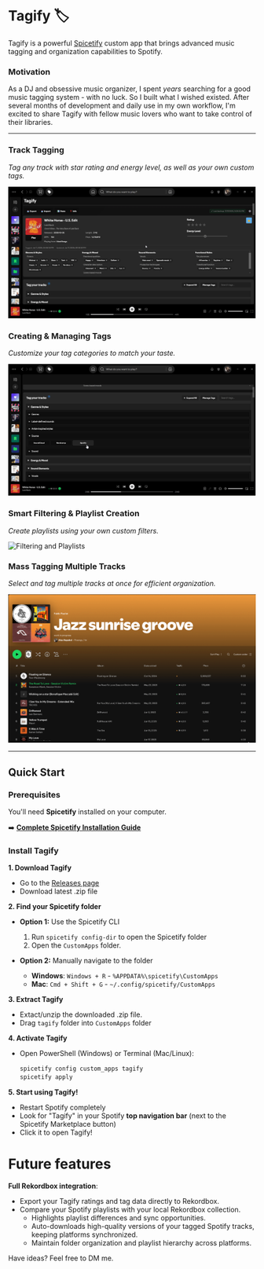 # Tagify 🏷️

Tagify is a powerful [Spicetify](https://github.com/spicetify/cli) custom app that brings advanced music tagging and organization capabilities to Spotify.

### Motivation

As a DJ and obsessive music organizer, I spent _years_ searching for a good music tagging system - with no luck. So I built what I wished existed.
After several months of development and daily use in my own workflow, I'm excited to share Tagify with fellow music lovers who want to take control of their libraries.

---

### **Track Tagging**

_Tag any track with star rating and energy level, as well as your own custom tags._

![Single Track Tagging](src/assets/TAGGING_TRACK.gif)

### **Creating & Managing Tags**

_Customize your tag categories to match your taste._

![Tag Management](src/assets/CREATING_TAGS.gif)

### **Smart Filtering & Playlist Creation**

_Create playlists using your own custom filters._

![Filtering and Playlists](src/assets/FILTERS_PLAYLIST.gif)

### **Mass Tagging Multiple Tracks**

_Select and tag multiple tracks at once for efficient organization._

![Mass Track Tagging](src/assets/MULTI_TRACK_TAGGING.gif)

---

## Quick Start

### Prerequisites

You'll need **Spicetify** installed on your computer.

➡️ **[Complete Spicetify Installation Guide](SPICETIFY_INSTALLATION.md)**

### Install Tagify

**1. Download Tagify**

- Go to the [Releases page](https://github.com/alexk218/tagify/releases)
- Download latest .zip file

**2. Find your Spicetify folder**

- **Option 1:** Use the Spicetify CLI

  1.  Run `spicetify config-dir` to open the Spicetify folder
  2.  Open the `CustomApps` folder.

- **Option 2:** Manually navigate to the folder
  - **Windows**: `Windows + R` - `%APPDATA%\spicetify\CustomApps`
  - **Mac**: `Cmd + Shift + G` - `~/.config/spicetify/CustomApps`

**3. Extract Tagify**

- Extact/unzip the downloaded .zip file.
- Drag `tagify` folder into `CustomApps` folder

**4. Activate Tagify**

- Open PowerShell (Windows) or Terminal (Mac/Linux):
  ```bash
  spicetify config custom_apps tagify
  spicetify apply
  ```

**5. Start using Tagify!**

- Restart Spotify completely
- Look for "Tagify" in your Spotify **top navigation bar** (next to the Spicetify Marketplace button)
- Click it to open Tagify!

# Future features

**Full Rekordbox integration**:

- Export your Tagify ratings and tag data directly to Rekordbox.
- Compare your Spotify playlists with your local Rekordbox collection.
  - Highlights playlist differences and sync opportunities.
  - Auto-downloads high-quality versions of your tagged Spotify tracks, keeping platforms synchronized.
  - Maintain folder organization and playlist hierarchy across platforms.

Have ideas? Feel free to DM me.
